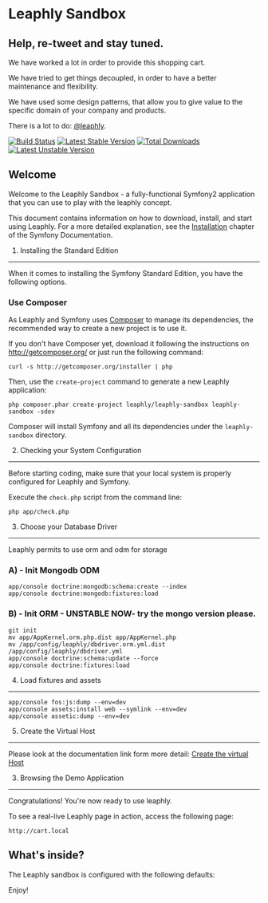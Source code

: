 Leaphly Sandbox
================

## Help, re-tweet and stay tuned.

We have worked a lot in order to provide this shopping cart.

We have tried to get things decoupled, in order to have a better maintenance and flexibility.

We have used some design patterns, that allow you to give value to the specific domain of your company and products.

There is a lot to do: [@leaphly](http://twitter.com/leaphly).

[![Build Status](https://secure.travis-ci.org/leaphly/leaphly-sandbox.png?branch=master)](http://travis-ci.org/leaphly/leaphly-sandbox)
[![Latest Stable Version](https://poser.pugx.org/leaphly/leaphly-sandbox/v/stable.png)](https://packagist.org/packages/leaphly/leaphly-sandbox)
[![Total Downloads](https://poser.pugx.org/leaphly/leaphly-sandbox/downloads.png)](https://packagist.org/packages/leaphly/leaphly-sandbox)
[![Latest Unstable Version](https://poser.pugx.org/leaphly/leaphly-sandbox/v/unstable.png)](https://packagist.org/packages/leaphly/leaphly-sandbox)

## Welcome

Welcome to the Leaphly Sandbox - a fully-functional Symfony2
application that you can use to play with the leaphly concept.

This document contains information on how to download, install, and start
using Leaphly. For a more detailed explanation, see the [Installation][1]
chapter of the Symfony Documentation.

1) Installing the Standard Edition
----------------------------------

When it comes to installing the Symfony Standard Edition, you have the
following options.

### Use Composer

As Leaphly and Symfony uses [Composer][2] to manage its dependencies, the recommended way
to create a new project is to use it.

If you don't have Composer yet, download it following the instructions on
http://getcomposer.org/ or just run the following command:

    curl -s http://getcomposer.org/installer | php

Then, use the `create-project` command to generate a new Leaphly application:

    php composer.phar create-project leaphly/leaphly-sandbox leaphly-sandbox -sdev

Composer will install Symfony and all its dependencies under the
`leaphly-sandbox` directory.


2) Checking your System Configuration
-------------------------------------

Before starting coding, make sure that your local system is properly
configured for Leaphly and Symfony.

Execute the `check.php` script from the command line:

    php app/check.php


3) Choose your Database Driver
------------------------------

Leaphly permits to use orm and odm for storage

### A) - Init Mongodb ODM

    app/console doctrine:mongodb:schema:create --index
    app/console doctrine:mongodb:fixtures:load

### B) - Init ORM - UNSTABLE NOW- try the mongo version please.

    git init
    mv app/AppKernel.orm.php.dist app/AppKernel.php
    mv /app/config/leaphly/dbdriver.orm.yml.dist /app/config/leaphly/dbdriver.yml
    app/console doctrine:schema:update --force
    app/console doctrine:fixtures:load

4) Load fixtures and assets
---------------------------

    app/console fos:js:dump --env=dev
    app/console assets:install web --symlink --env=dev
    app/console assetic:dump --env=dev

5) Create the Virtual Host
--------------------------

Please look at the documentation link form more detail:
[Create the virtual Host][3]

3) Browsing the Demo Application
--------------------------------

Congratulations! You're now ready to use leaphly.

To see a real-live Leaphly page in action, access the following page:

    http://cart.local

What's inside?
---------------

The Leaphly sandbox is configured with the following defaults:

Enjoy!

[1]:  http://doc.leaphly.org/
[2]:  http://getcomposer.org/
[3]:  http://doc.leaphly.org/book/sandbox.html
